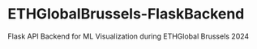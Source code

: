 # ETHGlobalBrussels-FlaskBackend
Flask API Backend for ML Visualization during ETHGlobal Brussels 2024
